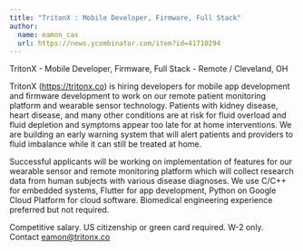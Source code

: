 ```yaml
---
title: "TritonX : Mobile Developer, Firmware, Full Stack"
author:
  name: eamon_cas
  url: https://news.ycombinator.com/item?id=41710294
---
```

TritonX - Mobile Developer, Firmware, Full Stack - Remote &#x2F; Cleveland, OH

TritonX (<a href="https:&#x2F;&#x2F;tritonx.co" rel="nofollow">https:&#x2F;&#x2F;tritonx.co</a>) is hiring developers for mobile app development and firmware development to work on our remote patient monitoring platform and wearable sensor technology.  Patients with kidney disease, heart disease, and many other conditions are at risk for fluid overload and fluid depletion and symptoms appear too late for at home interventions. We are building an early warning system that will alert patients and providers to fluid imbalance while it can still be treated at home.

Successful applicants will be working on implementation of features for our wearable sensor and remote monitoring platform which will collect research data from human subjects with various disease diagnoses. We use C&#x2F;C++ for embedded systems, Flutter for app development, Python on Google Cloud Platform for cloud software. Biomedical engineering experience preferred but not required.

Competitive salary. US citizenship or green card required. W-2 only. Contact eamon@tritonx.co
<JobApplication />
